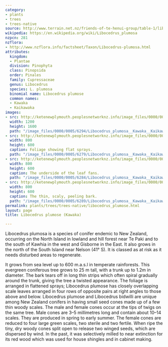 ```yaml
---
category:
- plants
- trees
- trees-native
source: http://www.terrain.net.nz/friends-of-te-henui-group/table-1/libocedrus-plumose-kawaka.html
wikipedia: https://en.wikipedia.org/wiki/Libocedrus_plumosa
nzpcn: 281
nzflora:
- http://www.nzflora.info/factsheet/Taxon/Libocedrus-plumosa.html
attributes:
  kingdom:
  - Plantae
  division: Pinophyta
  class: Pinopsida
  order: Pinales
  family: Cupressaceae
  genus: Libocedrus
  species: L. plumosa
  binomial name: Libocedrus plumose
  common names:
  - Kawaka
  - Kaikawaka
images:
- src: http://ketenewplymouth.peoplesnetworknz.info/image_files/0000/0005/6294/Libocedrus_plumosa__Kawaka__Kaikawaka.JPG
  width: 1200
  height: 1600
  path: "/image_files/0000/0005/6294/Libocedrus_plumosa__Kawaka__Kaikawaka.JPG"
- src: http://ketenewplymouth.peoplesnetworknz.info/image_files/0000/0005/6279/Libocedrus_plumosa__Kawaka__Kaikawaka-001.JPG
  width: 800
  height: 600
  caption: Foliage showing flat sprays.
  path: "/image_files/0000/0005/6279/Libocedrus_plumosa__Kawaka__Kaikawaka-001.JPG"
- src: http://ketenewplymouth.peoplesnetworknz.info/image_files/0000/0005/6284/Libocedrus_plumosa__Kawaka__Kaikawaka-002.JPG
  width: 800
  height: 600
  caption: The underside of the leaf fans.
  path: "/image_files/0000/0005/6284/Libocedrus_plumosa__Kawaka__Kaikawaka-002.JPG"
- src: http://ketenewplymouth.peoplesnetworknz.info/image_files/0000/0005/6289/Libocedrus_plumosa__Kawaka__Kaikawaka-003.JPG
  width: 800
  height: 600
  caption: The thin, scaly, peeling bark.
  path: "/image_files/0000/0005/6289/Libocedrus_plumosa__Kawaka__Kaikawaka-003.JPG"
permalink: plants/trees/trees-native/libocedrus_plumose.html
layout: page
title: Libocedrus plumose (Kawaka)

---
```

Libocedrus plumosa is a species of conifer endemic to New Zealand, occurring on the North Island in lowland and hill forest near Te Paki and to the south of Kawhia in the west and Gisborne in the East. It also grows in the north of the South Island near Nelson (41° S). It is classed as at risk as it needs disturbed areas to regenerate. 

It grows from sea level up to 600 m.a.s.l in temperate rainforests. This evergreen coniferous tree grows to 25 m tall, with a trunk up to 1.2m in diameter.
The bark tears off in long thin strips which often spiral gradually around the trunk, giving the tree a twisted appearance. The foliage is arranged in flattened sprays; Libocedrus plumose has closely overlapping scale leaves arranged in four rows of opposite pairs at right angles to those above and below.
Libocedrus plumose and Libocedrus bidwilli are unique among New Zealand conifers in having small seed cones made up of a few thin woody scales. The male and female cones occur at the tips of twigs on the same tree. Male cones are 3–5 millimetres long and contain about 10–14 scales. They are produced in spring to early summer.
The female cones are reduced to four large green scales, two sterile and two fertile. When ripe the tiny, dry woody cones split open to release two winged seeds, which are dispersed by wind. 
In the past, it was selectively milled to near extinction for its red wood which was used for house shingles and in cabinet making.
